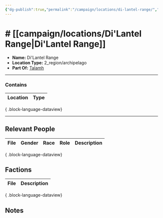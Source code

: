 ```yaml
---
{"dg-publish":true,"permalink":"/campaign/locations/di-lantel-range/","tags":["location"],"created":"2025-10-29T13:32:38.565-07:00","updated":"2025-10-29T13:32:52.150-07:00"}
---
```


# # [[campaign/locations/Di'Lantel Range\|Di'Lantel Range]]
<p><span><ul>
<li dir="auto"><strong>Name:</strong> Di'Lantel Range</li>
<li dir="auto"><strong>Location Type:</strong> 2_region/archipelago</li>
<li dir="auto"><strong>Part Of:</strong> <a data-tooltip-position="top" aria-label="campaign/locations/Talamh.md" data-href="campaign/locations/Talamh.md" href="campaign/locations/Talamh.md" class="internal-link" target="_blank" rel="noopener nofollow">Talamh</a></li>
</ul></span></p>

---

### Contains
| Location | Type |
| -------- | ---- |

{ .block-language-dataview}

---

## Relevant People
| File | Gender | Race | Role | Description |
| ---- | ------ | ---- | ---- | ----------- |

{ .block-language-dataview}

## Factions
| File | Description |
| ---- | ----------- |

{ .block-language-dataview}

## Notes
